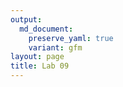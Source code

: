 ```yaml
---
output: 
  md_document:
    preserve_yaml: true
    variant: gfm
layout: page
title: Lab 09
---
```


